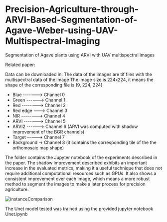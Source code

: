 # Precision-Agriculture-through-ARVI-Based-Segmentation-of-Agave-Weber-using-UAV-Multispectral-Imaging
Segmentation of Agave plants using ARVI with UAV multispectral images

Related paper:

Data can be downloaded in: 
The data of the images are tif files with the multispectral data of the image
The image size is 224x224, it means the shape of the corresponding file is (9, 224, 224)

<ul>
<li>Blue -------> Channel 0</li>
<li>Green ------> Channel 1</li>
<li>Red --------> Channel 2</li>
<li>Red edge ---> Channel 3</li>
<li>NIR --------> Channel 4</li>
<li>ARVI -------> Channel 5</li>
<li>ARVI2 ------> Channel 6 (ARVI was computed with shadow improvement of the BGR channels)</li>
<li>Target -----> Channel 7 </li>
<li>Background -> Channel 8 (it contains the corresponding tile of the the orthomosaic map shape)</li>
</ul>

The folder contains the Jupyter notebook of the experiments described in the paper. The shadow improvement described exhibits an important increase in the evaluated metrics, making it a useful technique that does not require additional computational resources such as GPUs. It also shows a consistent improvement over each image, which means a more robust method to segment the images to make a later process for precision agriculture.

![instanceComparison](https://github.com/DiegoVillatoro/Precision-Agriculture-through-ARVI-Based-Segmentation-of-Agave-Weber-using-UAV-Multispectral-Imaging/assets/45828192/53ca56b9-9bff-4048-b9dd-3d4047032320)

The Unet model tested was trained using the provided jupyter notebook Unet.ipynb
